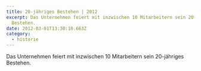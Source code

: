 ```yaml
---
title: 20-jähriges Bestehen | 2012
excerpt: Das Unternehmen feiert mit inzwischen 10 Mitarbeitern sein 20-jähriges
  Bestehen.
date: 2012-03-01T13:30:10.663Z
category:
  - historie
---
```

Das Unternehmen feiert mit inzwischen 10 Mitarbeitern sein 20-jähriges Bestehen.
